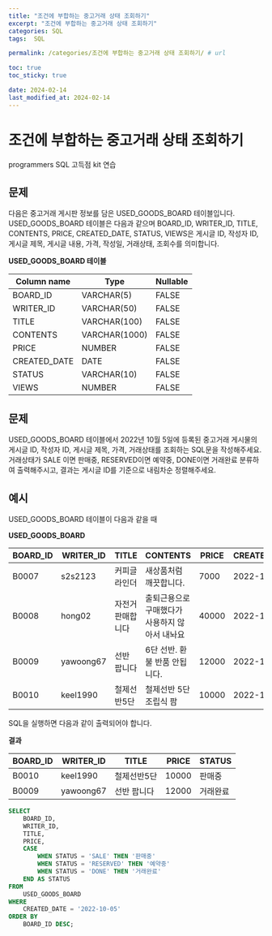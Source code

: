 ```yaml
---
title: "조건에 부합하는 중고거래 상태 조회하기"
excerpt: "조건에 부합하는 중고거래 상태 조회하기"
categories: SQL
tags:  SQL

permalink: /categories/조건에 부합하는 중고거래 상태 조회하기/ # url

toc: true
toc_sticky: true

date: 2024-02-14
last_modified_at: 2024-02-14
---
```


# 조건에 부합하는 중고거래 상태 조회하기

programmers SQL 고득점 kit 연습

문제
---

다음은 중고거래 게시판 정보를 담은 USED_GOODS_BOARD 테이블입니다. USED_GOODS_BOARD 테이블은 다음과 같으며 BOARD_ID, WRITER_ID, TITLE, CONTENTS, PRICE, CREATED_DATE, STATUS, VIEWS은 게시글 ID, 작성자 ID, 게시글 제목, 게시글 내용, 가격, 작성일, 거래상태, 조회수를 의미합니다.

**USED_GOODS_BOARD 테이블**

| Column name  | Type       | Nullable |
|--------------|------------|----------|
| BOARD_ID     | VARCHAR(5) | FALSE    |
| WRITER_ID    | VARCHAR(50)| FALSE    |
| TITLE        | VARCHAR(100)| FALSE    |
| CONTENTS     | VARCHAR(1000)| FALSE   |
| PRICE        | NUMBER     | FALSE    |
| CREATED_DATE | DATE       | FALSE    |
| STATUS       | VARCHAR(10)| FALSE    |
| VIEWS        | NUMBER     | FALSE    |

문제
---
USED_GOODS_BOARD 테이블에서 2022년 10월 5일에 등록된 중고거래 게시물의 게시글 ID, 작성자 ID, 게시글 제목, 가격, 거래상태를 조회하는 SQL문을 작성해주세요. 거래상태가 SALE 이면 판매중, RESERVED이면 예약중, DONE이면 거래완료 분류하여 출력해주시고, 결과는 게시글 ID를 기준으로 내림차순 정렬해주세요.

예시
---
USED_GOODS_BOARD 테이블이 다음과 같을 때

**USED_GOODS_BOARD**

| BOARD_ID | WRITER_ID | TITLE       | CONTENTS                     | PRICE | CREATED_DATE | STATUS | VIEWS |
|----------|-----------|-------------|------------------------------|-------|--------------|--------|-------|
| B0007    | s2s2123   | 커피글라인더 | 새상품처럼 깨끗합니다.         | 7000  | 2022-10-04   | DONE   | 210   |
| B0008    | hong02    | 자전거 판매합니다 | 출퇴근용으로 구매했다가 사용하지 않아서 내놔요 | 40000 | 2022-10-04   | SALE   | 301   |
| B0009    | yawoong67 | 선반 팝니다   | 6단 선반. 환불 반품 안됩니다. | 12000 | 2022-10-05   | DONE   | 202   |
| B0010    | keel1990  | 철제선반5단   | 철제선반 5단 조립식 팜        | 10000 | 2022-10-05   | SALE   | 194   |

SQL을 실행하면 다음과 같이 출력되어야 합니다.

**결과**

| BOARD_ID | WRITER_ID | TITLE       | PRICE | STATUS  |
|----------|-----------|-------------|-------|---------|
| B0010    | keel1990  | 철제선반5단  | 10000 | 판매중  |
| B0009    | yawoong67 | 선반 팝니다  | 12000 | 거래완료 |

```sql
SELECT 
    BOARD_ID,
    WRITER_ID,
    TITLE,
    PRICE,
    CASE 
        WHEN STATUS = 'SALE' THEN '판매중'
        WHEN STATUS = 'RESERVED' THEN '예약중'
        WHEN STATUS = 'DONE' THEN '거래완료'
    END AS STATUS
FROM 
    USED_GOODS_BOARD
WHERE 
    CREATED_DATE = '2022-10-05'
ORDER BY 
    BOARD_ID DESC;
```
